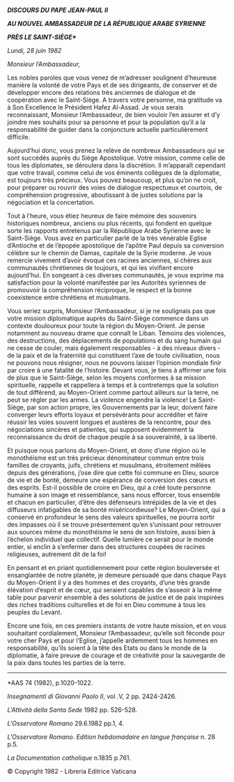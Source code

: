 ***DISCOURS DU PAPE JEAN-PAUL II***

***AU NOUVEL AMBASSADEUR DE LA RÉPUBLIQUE ARABE SYRIENNE***

***PRÈS LE SAINT-SIÈGE\****

*Lundi, 28 juin 1982*

*Monsieur l’Ambassadeur,*

Les nobles paroles que vous venez de m’adresser soulignent d’heureuse manière la volonté de votre Pays et de ses dirigeants, de conserver et de développer encore des relations très anciennes de dialogue et de coopération avec le Saint-Siège. A travers votre personne, ma gratitude va à Son Excellence le Président Hafez Al-Assad. Je vous serais reconnaissant, Monsieur l’Ambassadeur, de bien vouloir l’en assurer et d’y joindre mes souhaits pour sa personne et pour la population qu’il a la responsabilité de guider dans la conjoncture actuelle particulièrement difficile.

Aujourd’hui donc, vous prenez la relève de nombreux Ambassadeurs qui se sont succédés auprès du Siège Apostolique. Votre mission, comme celle de tous les diplomates, se déroulera dans la discrétion. Il m’apparaît cependant que votre travail, comme celui de vos éminents collègues de la diplomatie, est toujours très précieux. Vous pouvez beaucoup, et plus qu’on ne croit, pour préparer ou rouvrir des voies de dialogue respectueux et courtois, de compréhension progressive, aboutissant à de justes solutions par la négociation et la concertation.

Tout à l’heure, vous étiez heureux de faire mémoire des souvenirs historiques nombreux, anciens ou plus récents, qui fondent en quelque sorte les rapports entretenus par la République Arabe Syrienne avec le Saint-Siège. Vous avez en particulier parlé de la très vénérable Eglise d’Antioche et de l’épopée apostolique de l’apôtre Paul depuis sa conversion célèbre sur le chemin de Damas, capitale de la Syrie moderne. Je vous remercie vivement d’avoir évoqué ces racines anciennes, si chères aux communautés chrétiennes de toujours, et qui les vivifient encore aujourd’hui. En songeant à ces diverses communautés, je vous exprime ma satisfaction pour la volonté manifestée par les Autorités syriennes de promouvoir la compréhension réciproque, le respect et la bonne coexistence entre chrétiens et musulmans.

Vous seriez surpris, Monsieur l’Ambassadeur, si je ne soulignais pas que votre mission diplomatique auprès du Saint-Siège commence dans un contexte douloureux pour toute la région du Moyen-Orient. Je pense notamment au nouveau drame que connaît le Liban. Témoins des violences, des destructions, des déplacements de populations et du sang humain qui ne cesse de couler, mais également responsables - à des niveaux divers - de la paix et de la fraternité qui constituent l’axe de toute civilisation, nous ne pouvons nous résigner, nous ne pouvons laisser l’opinion mondiale finir par croire à une fatalité de l’histoire. Devant vous, je tiens à affirmer une fois de plus que le Saint-Siège, selon les moyens conformes à sa mission spirituelle, rappelle et rappellera à temps et à contretemps que la solution de tout différend, au Moyen-Orient comme partout ailleurs sur la terre, ne peut se régler par les armes. La violence engendre la violence! Le Saint-Siège, par son action propre, les Gouvernements par la leur, doivent faire converger leurs efforts loyaux et persévérants pour accréditer et faire réussir les voies souvent longues et austères de la rencontre, pour des négociations sincères et patientes, qui supposent évidemment la reconnaissance du droit de chaque peuple à sa souverainité, à sa liberté.

Et puisque nous parlons du Moyen-Orient, et donc d’une région où le monothéisme est un très précieux dénominateur commun entre trois familles de croyants, juifs, chrétiens et musulmans, étroitement mêlées depuis des générations, j’ose dire que cette foi commune en Dieu, source de vie et de bonté, demeure une espérance de conversion des cœurs et des esprits. Est-il possible de croire en Dieu, qui a créé toute personne humaine à son image et ressemblance, sans nous efforcer, tous ensemble et chacun en particulier, d’être des défenseurs intrépides de la vie et des diffuseurs infatigables de sa bonté miséricordieuse? Le Moyen-Orient, qui a conservé en profondeur le sens des valeurs spirituelles, ne pourra sortir des impasses où il se trouve présentement qu’en s’unissant pour retrouver aux sources même du monothéisme le sens de son histoire, aussi bien à l’échelon individuel que collectif. Quelle lumière ce serait pour le monde entier, si enclin à s’enfermer dans des structures coupées de racines religieuses, autrement dit de la foi!

En pensant et en priant quotidiennement pour cette région bouleversée et ensanglantée de notre planète, je demeure persuadé que dans chaque Pays du Moyen-Orient il y a des hommes et des croyants, d’une très grande élévation d’esprit et de cœur, qui seraient capables de s’asseoir à la même table pour parvenir ensemble à des solutions de justice et de paix inspirées des riches traditions culturelles et de foi en Dieu commune à tous les peuples du Levant.

Encore une fois, en ces premiers instants de votre haute mission, et en vous souhaitant cordialement, Monsieur l’Ambassadeur, qu’elle soit féconde pour votre cher Pays et pour l’Eglise, j’appelle ardemment tous les hommes en responsabilité, qu’ils soient à la tête des Etats ou dans le monde de la diplomatie, à faire preuve de courage et de créativité pour la sauvegarde de la paix dans toutes les parties de la terre.

* * *

\*AAS 74 (1982), p.1020-1022.

*Insegnamenti di Giovanni Paolo II*, vol .V, 2 pp. 2424-2426.

*L'Attività della Santa Sede* 1982 pp. 526-528.

*L'Osservatore Romano* 29.6.1982 pp.1, 4.

*L'Osservatore Romano. Edition hebdomadaire en langue française* n. 28 p.5.

*La Documentation catholique* n.1835 p.761.

© Copyright 1982 - Libreria Editrice Vaticana